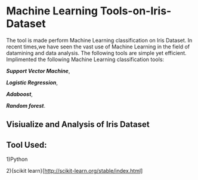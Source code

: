 # Machine Learning Tools-on-Iris-Dataset
The tool is made perform Machine Learning classification on Iris Dataset.
In recent times,we have seen the vast use of Machine Learning in the field of datamining and data analysis. The following tools are simple yet efficient.
Implimented the following Machine Learning classification tools: 

_**Support Vector Machine**_,

_**Logistic Regression**_,

_**Adaboost**_,

_**Random forest**_.


## Visiualize and Analysis of Iris Dataset 

## Tool Used:
1)Python

2){scikit learn}[http://scikit-learn.org/stable/index.html]
